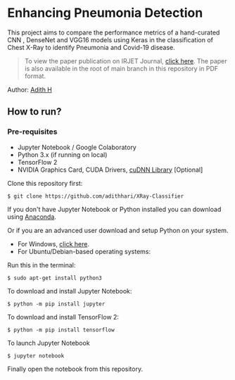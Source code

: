 # Enhancing Pneumonia Detection
This project aims to compare the performance metrics of a hand-curated CNN , DenseNet and VGG16 models using Keras in the classification of Chest X-Ray to identify Pneumonia and Covid-19 disease.
> To view the paper publication on IRJET Journal, [click here](https://www.irjet.net/archives/V10/i11/IRJET-V10I1191.pdf). The paper is also available in the root of main branch in this repository in PDF format.

Author: [Adith H](https://github.com/adithhari)


## How to run?

### Pre-requisites

 - Jupyter Notebook / Google Colaboratory
 - Python 3.x (if running on local)
 - TensorFlow 2
 - NVIDIA Graphics Card, CUDA Drivers, [cuDNN Library](https://developer.nvidia.com/cudnn) [Optional]
 
Clone this repository first:  

    $ git clone https://github.com/adithhari/XRay-Classifier
If you don't have Jupyter Notebook or Python installed you can download using [Anaconda](https://www.anaconda.com/products/individual).

Or if you are an advanced user download and setup Python on your system.
* For Windows, [click here](https://www.python.org/downloads/).
* For Ubuntu/Debian-based operating systems:

Run this in the terminal:

    $ sudo apt-get install python3

To download and install Jupyter Notebook:

    $ python -m pip install jupyter
To download and install TensorFlow 2:

    $ python -m pip install tensorflow

To launch Jupyter Notebook

    $ jupyter notebook

Finally open the notebook from this repository.
